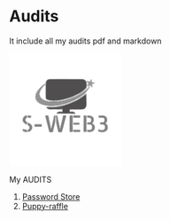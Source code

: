 # Audits
It include all my audits pdf and markdown



  <img src="logo.png" alt="Logo" width="40%"/>



My AUDITS
1. [Password Store](https://github.com/Saswankar1/Audits/blob/main/Audit-PDF/PasswordStore.pdf)
2. [Puppy-raffle](https://github.com/Saswankar1/Audits/blob/main/Audit-PDF/Puppy-Raffle_AuditReport.pdf)

